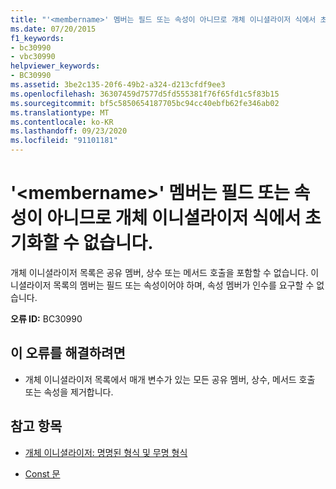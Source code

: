 ```yaml
---
title: "'<membername>' 멤버는 필드 또는 속성이 아니므로 개체 이니셜라이저 식에서 초기화할 수 없습니다."
ms.date: 07/20/2015
f1_keywords:
- bc30990
- vbc30990
helpviewer_keywords:
- BC30990
ms.assetid: 3be2c135-20f6-49b2-a324-d213cfdf9ee3
ms.openlocfilehash: 36307459d7577d5fd555381f76f65fd1c5f83b15
ms.sourcegitcommit: bf5c5850654187705bc94cc40ebfb62fe346ab02
ms.translationtype: MT
ms.contentlocale: ko-KR
ms.lasthandoff: 09/23/2020
ms.locfileid: "91101181"
---
```

# <a name="member-membername-cannot-be-initialized-in-an-object-initializer-expression-because-it-is-not-a-field-or-property"></a>'\<membername>' 멤버는 필드 또는 속성이 아니므로 개체 이니셜라이저 식에서 초기화할 수 없습니다.

개체 이니셜라이저 목록은 공유 멤버, 상수 또는 메서드 호출을 포함할 수 없습니다. 이니셜라이저 목록의 멤버는 필드 또는 속성이어야 하며, 속성 멤버가 인수를 요구할 수 없습니다.  
  
 **오류 ID:** BC30990  
  
## <a name="to-correct-this-error"></a>이 오류를 해결하려면  
  
- 개체 이니셜라이저 목록에서 매개 변수가 있는 모든 공유 멤버, 상수, 메서드 호출 또는 속성을 제거합니다.  
  
## <a name="see-also"></a>참고 항목

- [개체 이니셜라이저: 명명된 형식 및 무명 형식](../programming-guide/language-features/objects-and-classes/object-initializers-named-and-anonymous-types.md)

- [Const 문](../language-reference/statements/const-statement.md)
